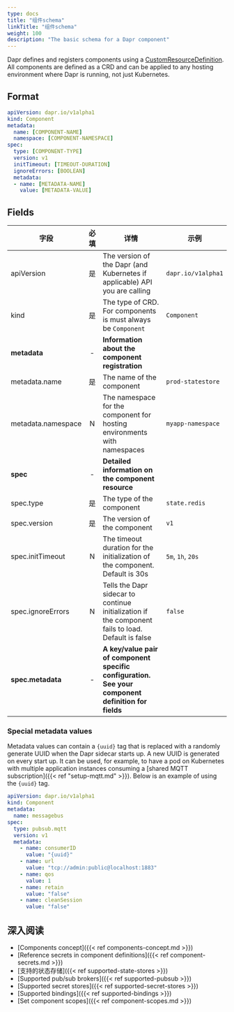 ```yaml
---
type: docs
title: "组件schema"
linkTitle: "组件schema"
weight: 100
description: "The basic schema for a Dapr component"
---
```


Dapr defines and registers components using a [CustomResourceDefinition](https://kubernetes.io/docs/tasks/extend-kubernetes/custom-resources/custom-resource-definitions/). All components are defined as a CRD and can be applied to any hosting environment where Dapr is running, not just Kubernetes.

## Format

```yaml
apiVersion: dapr.io/v1alpha1
kind: Component
metadata:
  name: [COMPONENT-NAME]
  namespace: [COMPONENT-NAMESPACE]
spec:
  type: [COMPONENT-TYPE]
  version: v1
  initTimeout: [TIMEOUT-DURATION]
  ignoreErrors: [BOOLEAN]
  metadata:
  - name: [METADATA-NAME]
    value: [METADATA-VALUE]
```

## Fields

| 字段                 | 必填 | 详情                                                                                                 | 示例                 |
| ------------------ |:--:| -------------------------------------------------------------------------------------------------- | ------------------ |
| apiVersion         | 是  | The version of the Dapr (and Kubernetes if applicable) API you are calling                         | `dapr.io/v1alpha1` |
| kind               | 是  | The type of CRD. For components is must always be `Component`                                      | `Component`        |
| **metadata**       | -  | **Information about the component registration**                                                   |                    |
| metadata.name      | 是  | The name of the component                                                                          | `prod-statestore`  |
| metadata.namespace | N  | The namespace for the component for hosting environments with namespaces                           | `myapp-namespace`  |
| **spec**           | -  | **Detailed information on the component resource**                                                 |                    |
| spec.type          | 是  | The type of the component                                                                          | `state.redis`      |
| spec.version       | 是  | The version of the component                                                                       | `v1`               |
| spec.initTimeout   | N  | The timeout duration for the initialization of the component. Default is 30s                       | `5m`, `1h`, `20s`  |
| spec.ignoreErrors  | N  | Tells the Dapr sidecar to continue initialization if the component fails to load. Default is false | `false`            |
| **spec.metadata**  | -  | **A key/value pair of component specific configuration. See your component definition for fields** |                    |

### Special metadata values

Metadata values can contain a `{uuid}` tag that is replaced with a randomly generate UUID when the Dapr sidecar starts up. A new UUID is generated on every start up. It can be used, for example, to have a pod on Kubernetes with multiple application instances consuming a [shared MQTT subscription]({{< ref "setup-mqtt.md" >}}). Below is an example of using the `{uuid}` tag.

```yaml
apiVersion: dapr.io/v1alpha1
kind: Component
metadata:
  name: messagebus
spec:
  type: pubsub.mqtt
  version: v1
  metadata:
    - name: consumerID
      value: "{uuid}"
    - name: url
      value: "tcp://admin:public@localhost:1883"
    - name: qos
      value: 1
    - name: retain
      value: "false"
    - name: cleanSession
      value: "false"
```

## 深入阅读
- [Components concept]({{< ref components-concept.md >}})
- [Reference secrets in component definitions]({{< ref component-secrets.md >}})
- [支持的状态存储]({{< ref supported-state-stores >}})
- [Supported pub/sub brokers]({{< ref supported-pubsub >}})
- [Supported secret stores]({{< ref supported-secret-stores >}})
- [Supported bindings]({{< ref supported-bindings >}})
- [Set component scopes]({{< ref component-scopes.md >}})
